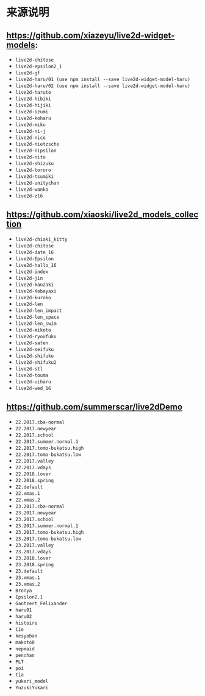# 来源说明

## https://github.com/xiazeyu/live2d-widget-models:

 - `live2d-chitose`
 - `live2d-epsilon2_1`
 - `live2d-gf`
 - `live2d-haru/01 (use npm install --save live2d-widget-model-haru)`
 - `live2d-haru/02 (use npm install --save live2d-widget-model-haru)`
 - `live2d-haruto`
 - `live2d-hibiki`
 - `live2d-hijiki`
 - `live2d-izumi`
 - `live2d-koharu`
 - `live2d-miku`
 - `live2d-ni-j`
 - `live2d-nico`
 - `live2d-nietzsche`
 - `live2d-nipsilon`
 - `live2d-nito`
 - `live2d-shizuku`
 - `live2d-tororo`
 - `live2d-tsumiki`
 - `live2d-unitychan`
 - `live2d-wanko`
 - `live2d-z16`

## https://github.com/xiaoski/live2d_models_collection

 - `live2d-chiaki_kitty`
 - `live2d-chitose`
 - `live2d-date_16`
 - `live2d-Epsilon`
 - `live2d-hallo_16`
 - `live2d-index`
 - `live2d-jin`
 - `live2d-kanzaki`
 - `live2d-Kobayaxi`
 - `live2d-kuroko`
 - `live2d-len`
 - `live2d-len_impact`
 - `live2d-len_space`
 - `live2d-len_swim`
 - `live2d-mikoto`
 - `live2d-ryoufuku`
 - `live2d-saten`
 - `live2d-seifuku`
 - `live2d-shifuku`
 - `live2d-shifuku2`
 - `live2d-stl`
 - `live2d-touma`
 - `live2d-uiharu`
 - `live2d-wed_16`

## https://github.com/summerscar/live2dDemo

 - `22.2017.cba-normal`
 - `22.2017.newyear`
 - `22.2017.school`
 - `22.2017.summer.normal.1`
 - `22.2017.tomo-bukatsu.high`
 - `22.2017.tomo-bukatsu.low`
 - `22.2017.valley`
 - `22.2017.vdays`
 - `22.2018.lover`
 - `22.2018.spring`
 - `22.default`
 - `22.xmas.1`
 - `22.xmas.2`
 - `23.2017.cba-normal`
 - `23.2017.newyear`
 - `23.2017.school`
 - `23.2017.summer.normal.1`
 - `23.2017.tomo-bukatsu.high`
 - `23.2017.tomo-bukatsu.low`
 - `23.2017.valley`
 - `23.2017.vdays`
 - `23.2018.lover`
 - `23.2018.spring`
 - `23.default`
 - `23.xmas.1`
 - `23.xmas.2`
 - `Bronya`
 - `Epsilon2.1`
 - `Gantzert_Felixander`
 - `haru01`
 - `haru02`
 - `histoire`
 - `iio`
 - `kesyoban`
 - `makoto0`
 - `nepmaid`
 - `penchan`
 - `PLT`
 - `poi`
 - `tia`
 - `yukari_model`
 - `YuzukiYukari`
